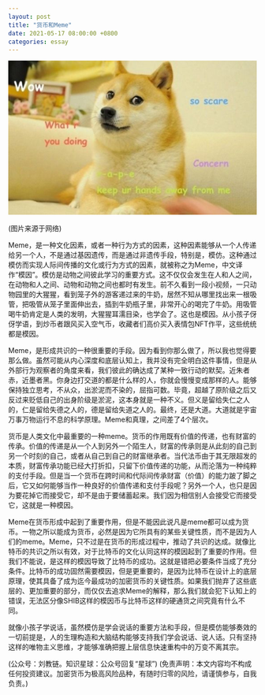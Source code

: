 ```yaml
---
layout: post
title: "货币和Meme"
date: 2021-05-17 08:00:00 +0800
categories: essay
---
```


![](/images/2021/20210517.jpg)

(图片来源于网络)

Meme，是一种文化因素，或者一种行为方式的因素，这种因素能够从一个人传递给另一个人，不是通过基因遗传，而是通过非遗传手段，特别是，模仿。这种通过模仿而实现人际间传播的文化或行为方式的因素，就被称之为Meme，中文译作“模因”。模仿是动物之间彼此学习的重要方式。这不仅仅会发生在人和人之间，在动物和人之间、动物和动物之间也都时有发生。前不久看到一段小视频，一只动物园里的大猩猩，看到笼子外的游客递过来的牛奶，居然不知从哪里找出来一根吸管，把吸管从笼子里面伸出去，插到牛奶瓶子里，非常开心的喝完了牛奶。用吸管喝牛奶肯定是人类的发明，大猩猩耳濡目染，也学会了。这也是模因。从小孩子伢伢学语，到炒币者跟风买入空气币，收藏者们高价买入表情包NFT作平，这些统统都是模因。

Meme，是形成共识的一种很重要的手段。因为看到你那么做了，所以我也觉得要那么做。虽然可能从内心深度和底层认知上，我并没有完全明白这件事情，但是从外部行为观察者的角度来看，我们彼此的确达成了某种一致行动的默契。近朱者赤，近墨者黑。你身边打交道的都是什么样的人，你就会慢慢变成那样的人。能够保持独立思考，不从众，出淤泥而不染的，屈指可数。毕竟，超越了原阶级之后又反过来贬低自己的出身阶级是淤泥，这本身就是一种不义。但义是留给失仁之人的，仁是留给失德之人的，德是留给失道之人的。最终，还是大道。大道就是宇宙万事万物运行不息的科学原理。Meme和真理，之间差了4个层次。

货币是人类文化中最重要的一种meme。货币的作用既有价值的传递，也有财富的传承。价值的传递是从一个人到另外一个陌生人，财富的传承则是从此刻的自己到另一个时刻的自己，或者从自己到自己的财富继承者。当代法币由于其无限超发的本质，财富传承功能已经大打折扣，只留下价值传递的功能，从而沦落为一种纯粹的支付手段。但是当一个货币在跨时间和代际间传承财富（价值）的能力跛了脚之后，它又如何能够当作一种良好的价值传递和支付手段呢？另外一个人，也只是因为要花掉它而接受它，却不是由于要储蓄起来。我们因为相信别人会接受它而接受它，这就是一种模因。

Meme在货币形成中起到了重要作用，但是不能因此说凡是meme都可以成为货币。一物之所以能成为货币，必然是因为它所具有的某些关键性质，而不是因为人们的meme。Meme，只不过是在货币的形成过程中，推动了共识的达成。就像比特币的共识之所以有效，对于比特币的文化认同这样的模因起到了重要的作用。但我们不能说，是这样的模因导致了比特币的成功。这就是错把必要条件当成了充分条件。比特币的成功固然需要模因，但是更重要的，是因为比特币在设计上的底层原理，使其具备了成为迄今最成功的加密货币的关键性质。如果我们抛弃了这些底层的、更加重要的部分，而仅仅去追求Meme的解释，那么我们就会犯下认知上的错误，无法区分像SHIB这样的模因币与比特币这样的硬通货之间究竟有什么不同。

就像小孩子学说话，虽然模仿是学会说话的重要方法和手段，但是模仿能够奏效的一切前提是，人的生理构造和大脑结构能够支持我们学会说话、说人话。只有坚持这样的唯物主义思维，才能够准确把握上层信息快速重构中的万变不离其宗。

(公众号：刘教链。知识星球：公众号回复“星球”)
(免责声明：本文内容均不构成任何投资建议。加密货币为极高风险品种，有随时归零的风险，请谨慎参与，自我负责。)
